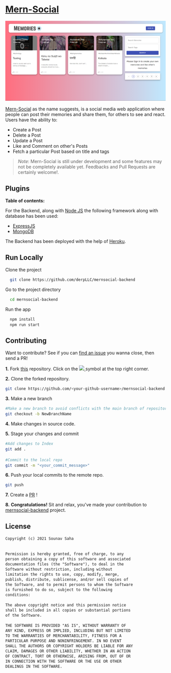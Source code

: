 # [Mern-Social](https://mernsocial.netlify.app/)

<img src="screenshots/MernSocialhome.png?raw=true">

[Mern-Social](https://mernsocial.netlify.app/) as the name suggests, is a social media web application where people can post their memories and share them, for others to see and react. Users have the ability to:

- Create a Post
- Delete a Post
- Update a Post
- Like and Comment on other's Posts
- Fetch a particular Post based on title and tags

> _Note_: Mern-Social is still under development and some features may not be completely available yet. Feedbacks and Pull Requests are certainly welcome!.

## Plugins

**Table of contents:**

For the Backend, along with [Node JS](https://nodejs.org/en/) the following framework along with database has been used:

- [ExpressJS](https://expressjs.com/)
- [MongoDB](https://www.mongodb.com/)

The Backend has been deployed with the help of [Heroku](https://www.heroku.com). 


## Run Locally

Clone the project

```bash
  git clone https://github.com/derpLLC/mernsocial-backend
```

Go to the project directory

```bash
  cd mernsocial-backend
```

Run the app

```bash
  npm install
  npm run start

```

## Contributing

Want to contribute? See if you can [find an issue](https://github.com/derpLLC/mernsocial-frontend/issues?q=is%3Aissue+is%3Aopen+sort%3Aupdated-desc) you wanna close, then send a PR!

**1.** Fork [this](https://github.com/derpLLC/mernsocial-backend) repository.
Click on the
<a href="https://github.com/derpLLC/mernsocial-backend">
<img src="https://img.icons8.com/ios/24/000000/code-fork.png">
</a>
symbol at the top right corner.

**2.** Clone the forked repository.

```bash
git clone https://github.com/<your-github-username>/mernsocial-backend
```

**3.** Make a new branch

```bash
#Make a new branch to avoid conflicts with the main branch of repository
git checkout -b NewBranchName
```

**4.** Make changes in source code.

**5.** Stage your changes and commit

```bash
#Add changes to Index
git add .

#Commit to the local repo
git commit -m "<your_commit_message>"
```

**6.** Push your local commits to the remote repo.

```bash
git push
```

**7.** Create a [PR](https://help.github.com/en/github/collaborating-with-issues-and-pull-requests/creating-a-pull-request) !

**8.** **Congratulations!** Sit and relax, you've made your contribution to [mernsocial-backend](https://github.com/derpLLC/mernsocial-backend) project.


## License

```
Copyright (c) 2021 Sounav Saha


Permission is hereby granted, free of charge, to any
person obtaining a copy of this software and associated
documentation files (the "Software"), to deal in the
Software without restriction, including without
limitation the rights to use, copy, modify, merge,
publish, distribute, sublicense, and/or sell copies of
the Software, and to permit persons to whom the Software
is furnished to do so, subject to the following
conditions:

The above copyright notice and this permission notice
shall be included in all copies or substantial portions
of the Software.

THE SOFTWARE IS PROVIDED "AS IS", WITHOUT WARRANTY OF
ANY KIND, EXPRESS OR IMPLIED, INCLUDING BUT NOT LIMITED
TO THE WARRANTIES OF MERCHANTABILITY, FITNESS FOR A
PARTICULAR PURPOSE AND NONINFRINGEMENT. IN NO EVENT
SHALL THE AUTHORS OR COPYRIGHT HOLDERS BE LIABLE FOR ANY
CLAIM, DAMAGES OR OTHER LIABILITY, WHETHER IN AN ACTION
OF CONTRACT, TORT OR OTHERWISE, ARISING FROM, OUT OF OR
IN CONNECTION WITH THE SOFTWARE OR THE USE OR OTHER
DEALINGS IN THE SOFTWARE.
```


